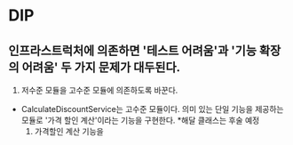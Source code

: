 # DIP

## 인프라스트럭처에 의존하면 '테스트 어려움'과 '기능 확장의 어려움' 두 가지 문제가 대두된다.

1. 저수준 모듈을 고수준 모듈에 의존하도록 바꾼다.

  - CalculateDiscountService는 고수준 모듈이다. 의미 있는 단일 기능을 제공하는 모듈로 '가격 할인 계산'이라는 기능을 구현한다. *해달 클래스는 후술 예정
    1. 가격할인 계산 기능을 
